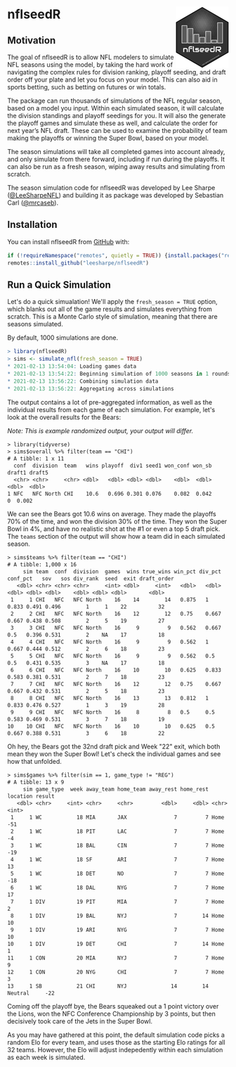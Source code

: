 
<!-- README.md is generated from README.Rmd. Please edit that file -->

# nflseedR <img src='man/figures/logo.png' align="right" height="139" />

<!-- badges: start -->
<!-- badges: end -->

## Motivation

The goal of nflseedR is to allow NFL modelers to simulate NFL seasons
using the model, by taking the hard work of navigating the complex rules
for division ranking, playoff seeding, and draft order off your plate
and let you focus on your model. This can also aid in sports betting,
such as betting on futures or win totals.

The package can run thousands of simulations of the NFL regular season,
based on a model you input. Within each simulated season, it will
calculate the division standings and playoff seedings for you. It will
also the generate the playoff games and simulate these as well, and
calculate the order for next year’s NFL draft. These can be used to
examine the probability of team making the playoffs or winning the Super
Bowl, based on your model.

The season simulations will take all completed games into account
already, and only simulate from there forward, including if run during
the playoffs. It can also be run as a fresh season, wiping away results
and simulating from scratch.

The season simulation code for nflseedR was developed by Lee Sharpe
([@LeeSharpeNFL](<https://twitter.com/leesharpenfl>)) and building it
as package was developed by Sebastian Carl
([@mrcaseb](<https://twitter.com/mrcaseb>)).

## Installation

<!-- You can install the released version of nflseedR from [CRAN](https://CRAN.R-project.org) with: -->
<!-- ``` r -->
<!-- install.packages("nflseedR") -->
<!-- ``` -->

You can install nflseedR from [GitHub](https://github.com/) with:

``` r
if (!requireNamespace("remotes", quietly = TRUE)) {install.packages("remotes")}
remotes::install_github("leesharpe/nflseedR")
```

## Run a Quick Simulation

Let's do a quick simualation! We'll apply the `fresh_season = TRUE` option,
which blanks out all of the game results and simulates everything from scratch.
This is a Monte Carlo style of simulation, meaning that there are seasons
simulated.

By default, 1000 simulations are done. 

``` r
> library(nflseedR)
> sims <- simulate_nfl(fresh_season = TRUE)
* 2021-02-13 13:54:04: Loading games data
* 2021-02-13 13:54:22: Beginning simulation of 1000 seasons in 1 rounds
* 2021-02-13 13:56:22: Combining simulation data
* 2021-02-13 13:56:22: Aggregating across simulations
```

The output contains a lot of pre-aggregated information, as well as the individual
results from each game of each simulation. For example, let's look at the overall
results for the Bears:

*Note: This is example randomized output, your output will differ.*

```
> library(tidyverse)
> sims$overall %>% filter(team == "CHI")
# A tibble: 1 x 11
  conf  division  team   wins playoff  div1 seed1 won_conf won_sb draft1 draft5
  <chr> <chr>     <chr> <dbl>   <dbl> <dbl> <dbl>    <dbl>  <dbl>  <dbl>  <dbl>
1 NFC   NFC North CHI    10.6   0.696 0.301 0.076    0.082  0.042      0  0.002
```

We can see the Bears got 10.6 wins on average. They made the playoffs 70%
of the time, and won the division 30% of the time. They won the Super Bowl in 4%,
and have no realistic shot at the #1 or even a top 5 draft pick. The `teams`
section of the output will show how a team did in each simulated season. 

```
> sims$teams %>% filter(team == "CHI")
# A tibble: 1,000 x 16
     sim team  conf  division  games  wins true_wins win_pct div_pct conf_pct   sov   sos div_rank  seed  exit draft_order
   <dbl> <chr> <chr> <chr>     <int> <dbl>     <int>   <dbl>   <dbl>    <dbl> <dbl> <dbl>    <dbl> <dbl> <dbl>       <dbl>
 1     1 CHI   NFC   NFC North    16    14        14   0.875   1        0.833 0.491 0.496        1     1    22          32
 2     2 CHI   NFC   NFC North    16    12        12   0.75    0.667    0.667 0.438 0.508        2     5    19          27
 3     3 CHI   NFC   NFC North    16     9         9   0.562   0.667    0.5   0.396 0.531        2    NA    17          18
 4     4 CHI   NFC   NFC North    16     9         9   0.562   1        0.667 0.444 0.512        2     6    18          23
 5     5 CHI   NFC   NFC North    16     9         9   0.562   0.5      0.5   0.431 0.535        3    NA    17          18
 6     6 CHI   NFC   NFC North    16    10        10   0.625   0.833    0.583 0.381 0.531        2     7    18          23
 7     7 CHI   NFC   NFC North    16    12        12   0.75    0.667    0.667 0.432 0.531        2     5    18          23
 8     8 CHI   NFC   NFC North    16    13        13   0.812   1        0.833 0.476 0.527        1     3    19          28
 9     9 CHI   NFC   NFC North    16     8         8   0.5     0.5      0.583 0.469 0.531        3     7    18          19
10    10 CHI   NFC   NFC North    16    10        10   0.625   0.5      0.667 0.388 0.531        3     6    18          22
```

Oh hey, the Bears got the 32nd draft pick and Week "22" exit, which both mean they
won the Super Bowl! Let's check the individual games and see how that unfolded.

```
> sims$games %>% filter(sim == 1, game_type != "REG")
# A tibble: 13 x 9
     sim game_type  week away_team home_team away_rest home_rest location result
   <dbl> <chr>     <int> <chr>     <chr>         <dbl>     <dbl> <chr>     <int>
 1     1 WC           18 MIA       JAX               7         7 Home        -51
 2     1 WC           18 PIT       LAC               7         7 Home         -4
 3     1 WC           18 BAL       CIN               7         7 Home        -19
 4     1 WC           18 SF        ARI               7         7 Home         13
 5     1 WC           18 DET       NO                7         7 Home        -18
 6     1 WC           18 DAL       NYG               7         7 Home         17
 7     1 DIV          19 PIT       MIA               7         7 Home          2
 8     1 DIV          19 BAL       NYJ               7        14 Home         10
 9     1 DIV          19 ARI       NYG               7         7 Home         10
10     1 DIV          19 DET       CHI               7        14 Home          1
11     1 CON          20 MIA       NYJ               7         7 Home          9
12     1 CON          20 NYG       CHI               7         7 Home          3
13     1 SB           21 CHI       NYJ              14        14 Neutral     -22
```

Coming off the playoff bye, the Bears squeaked out a 1 point victory over the Lions,
won the NFC Conference Championship by 3 points, but then decisively took care of
the Jets in the Super Bowl.

As you may have gathered at this point, the default simulation code picks a random
Elo for every team, and uses those as the starting Elo ratings for all 32 teams.
However, the Elo will adjust indepedently within each simulation as each week is
simulated.
